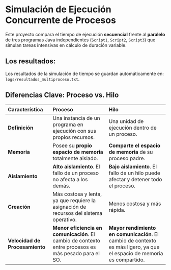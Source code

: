 # Simulación de Ejecución Concurrente de Procesos

Este proyecto compara el tiempo de ejecución **secuencial** frente al **paralelo** de tres programas Java independientes (`Script1`, `Script2`, `Script3`) que simulan tareas intensivas en cálculo de duración variable.

## Los resultados:

Los resultados de la simulación de tiempo se guardan automáticamente en: `logs/resultados_multiproceso.txt`.

## Diferencias Clave: Proceso vs. Hilo

| Característica | Proceso | Hilo |
| :--- | :--- | :--- |
| **Definición** | Una instancia de un programa en ejecución con sus propios recursos. | Una unidad de ejecución dentro de un proceso. |
| **Memoria** | Posee su **propio espacio de memoria** totalmente aislado. | **Comparte el espacio de memoria** de su proceso padre. |
| **Aislamiento** | **Alto aislamiento**. El fallo de un proceso no afecta a los demás. | **Bajo aislamiento**. El fallo de un hilo puede afectar y detener todo el proceso. |
| **Creación** | Más costosa y lenta, ya que requiere la asignación de recursos del sistema operativo. | Menos costosa y más rápida. |
| **Velocidad de Procesamiento** | **Menor eficiencia en comunicación**. El cambio de contexto entre procesos es más pesado para el SO. | **Mayor rendimiento en comunicación**. El cambio de contexto es más ligero, ya que el espacio de memoria es compartido. |

